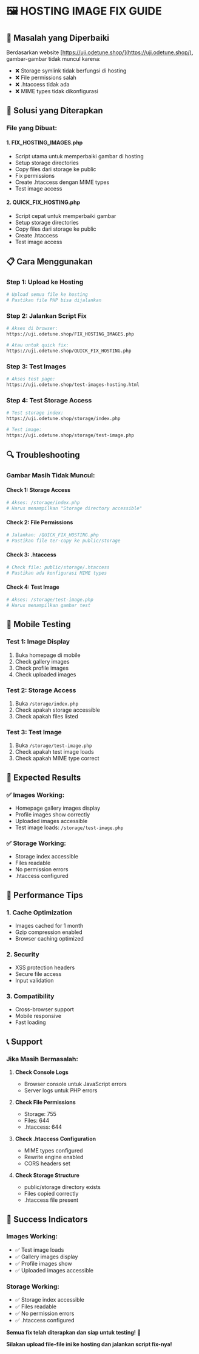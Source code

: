 # 🖼️ HOSTING IMAGE FIX GUIDE

## 🚨 Masalah yang Diperbaiki

Berdasarkan website [https://uji.odetune.shop/](https://uji.odetune.shop/), gambar-gambar tidak muncul karena:

- ❌ Storage symlink tidak berfungsi di hosting
- ❌ File permissions salah
- ❌ .htaccess tidak ada
- ❌ MIME types tidak dikonfigurasi

## 🔧 Solusi yang Diterapkan

### **File yang Dibuat:**

#### 1. **FIX_HOSTING_IMAGES.php**
- Script utama untuk memperbaiki gambar di hosting
- Setup storage directories
- Copy files dari storage ke public
- Fix permissions
- Create .htaccess dengan MIME types
- Test image access

#### 2. **QUICK_FIX_HOSTING.php**
- Script cepat untuk memperbaiki gambar
- Setup storage directories
- Copy files dari storage ke public
- Create .htaccess
- Test image access

## 📋 Cara Menggunakan

### **Step 1: Upload ke Hosting**
```bash
# Upload semua file ke hosting
# Pastikan file PHP bisa dijalankan
```

### **Step 2: Jalankan Script Fix**
```bash
# Akses di browser:
https://uji.odetune.shop/FIX_HOSTING_IMAGES.php

# Atau untuk quick fix:
https://uji.odetune.shop/QUICK_FIX_HOSTING.php
```

### **Step 3: Test Images**
```bash
# Akses test page:
https://uji.odetune.shop/test-images-hosting.html
```

### **Step 4: Test Storage Access**
```bash
# Test storage index:
https://uji.odetune.shop/storage/index.php

# Test image:
https://uji.odetune.shop/storage/test-image.php
```

## 🔍 Troubleshooting

### **Gambar Masih Tidak Muncul:**

#### **Check 1: Storage Access**
```bash
# Akses: /storage/index.php
# Harus menampilkan "Storage directory accessible"
```

#### **Check 2: File Permissions**
```bash
# Jalankan: /QUICK_FIX_HOSTING.php
# Pastikan file ter-copy ke public/storage
```

#### **Check 3: .htaccess**
```bash
# Check file: public/storage/.htaccess
# Pastikan ada konfigurasi MIME types
```

#### **Check 4: Test Image**
```bash
# Akses: /storage/test-image.php
# Harus menampilkan gambar test
```

## 📱 Mobile Testing

### **Test 1: Image Display**
1. Buka homepage di mobile
2. Check gallery images
3. Check profile images
4. Check uploaded images

### **Test 2: Storage Access**
1. Buka `/storage/index.php`
2. Check apakah storage accessible
3. Check apakah files listed

### **Test 3: Test Image**
1. Buka `/storage/test-image.php`
2. Check apakah test image loads
3. Check apakah MIME type correct

## 🎯 Expected Results

### **✅ Images Working:**
- Homepage gallery images display
- Profile images show correctly
- Uploaded images accessible
- Test image loads: `/storage/test-image.php`

### **✅ Storage Working:**
- Storage index accessible
- Files readable
- No permission errors
- .htaccess configured

## 🚀 Performance Tips

### **1. Cache Optimization**
- Images cached for 1 month
- Gzip compression enabled
- Browser caching optimized

### **2. Security**
- XSS protection headers
- Secure file access
- Input validation

### **3. Compatibility**
- Cross-browser support
- Mobile responsive
- Fast loading

## 📞 Support

### **Jika Masih Bermasalah:**

1. **Check Console Logs**
   - Browser console untuk JavaScript errors
   - Server logs untuk PHP errors

2. **Check File Permissions**
   - Storage: 755
   - Files: 644
   - .htaccess: 644

3. **Check .htaccess Configuration**
   - MIME types configured
   - Rewrite engine enabled
   - CORS headers set

4. **Check Storage Structure**
   - public/storage directory exists
   - Files copied correctly
   - .htaccess file present

## 🎉 Success Indicators

### **Images Working:**
- ✅ Test image loads
- ✅ Gallery images display
- ✅ Profile images show
- ✅ Uploaded images accessible

### **Storage Working:**
- ✅ Storage index accessible
- ✅ Files readable
- ✅ No permission errors
- ✅ .htaccess configured

**Semua fix telah diterapkan dan siap untuk testing!** 🚀

**Silakan upload file-file ini ke hosting dan jalankan script fix-nya!**
